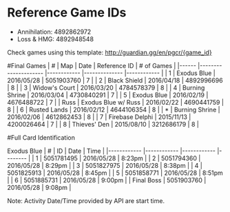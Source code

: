 # Reference Game IDs
- Annihilation: 4892862972
- Loss & HMG: 4892948548

Check games using this template:
	http://guardian.gg/en/pgcr/{game_id}

#Final Games
| #    	| Map                 	| Date       	| Reference ID 	| # of Games 	|
|------	|---------------------	|------------	|--------------	|------------	|
| 1    	| Exodus Blue        	| 2016/05/28 	| 5051903760   	| 7          	|
| 2    	| Black Shield        	| 2016/04/18 	| 4892996696   	| 8          	|
| 3    	| Widow's Court       	| 2016/03/20 	| 4784578379   	| 8          	|
| 4    	| Burning Shrine      	| 2016/03/04 	| 4730840291   	| 7          	|
| 5    	| Exodus Blue         	| 2016/02/19 	| 4676488722   	| 7          	|
| Russ 	| Exodus Blue w/ Russ 	| 2016/02/22 	| 4690441759   	| 8          	|
| 6    	| Rusted Lands        	| 2016/02/12 	| 4644106354   	| 8          	|
| *    	| Burning Shrine      	| 2016/02/06 	| 4612862453   	| 8          	|
| 7    	| Firebase Delphi     	| 2015/11/13 	| 4200026464   	| 7          	|
| 8    	| Thieves' Den        	| 2015/08/10 	| 3212686179   	| 8          	|

#Full Card Identification

Exodus Blue
| #          	| ID         	| Date       	| Time   	|
|------------	|------------	|------------	|--------	|
| 1          	| 5051781495 	| 2016/05/28 	| 8:23pm 	|
| 2          	| 5051794360 	| 2016/05/28 	| 8:29pm 	|
| 3          	| 5051827975 	| 2016/05/28 	| 8:38pm 	|
| 4          	| 5051825913 	| 2016/05/28 	| 8:45pm 	|
| 5          	| 5051858771 	| 2016/05/28 	| 8:51pm 	|
| 6          	| 5051885731 	| 2016/05/28 	| 9:00pm 	|
| Final Boss 	| 5051903760 	| 2016/05/28 	| 9:08pm 	|

Note: Activity Date/Time provided by API are start time.